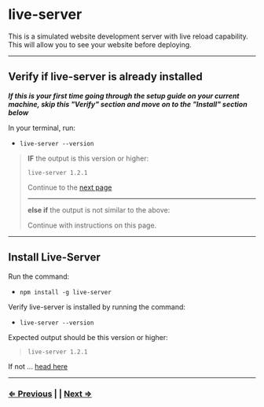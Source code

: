 # live-server

This is a simulated website development server with live reload capability. This will allow you to see your website before deploying.

---

## Verify if live-server is already installed

**_If this is your first time going through the setup guide on your current machine, skip this "Verify" section and move on to the "Install" section below_**

In your terminal, run:

- `live-server --version`

> **IF** the output is this version or higher:
>
> ```text
> live-server 1.2.1
> ```
>
> Continue to the [next page](./8-eslint.md)
>
> ---
> **else if** the output is not similar to the above:
>
> Continue with instructions on this page.

---

## Install Live-Server

Run the command:

- `npm install -g live-server`

Verify live-server is installed by running the command:

- `live-server --version`

Expected output should be this version or higher:

> ```text
> live-server 1.2.1
> ```

If not ... [head here](../../error/error.md)

---

### [⇐ Previous](./6-node.md) | | [Next ⇒](./8-eslint.md)
